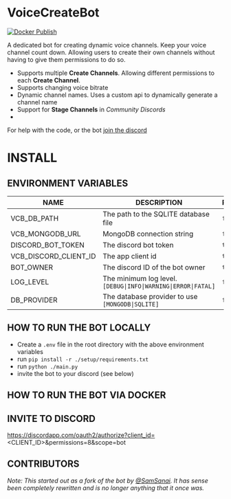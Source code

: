 # VoiceCreateBot


[![Docker Publish](https://github.com/camalot/voice-create-bot-docker/actions/workflows/publish-main.yml/badge.svg)](https://github.com/camalot/voice-create-bot-docker/actions/workflows/publish-main.yml)


A dedicated bot for creating dynamic voice channels. Keep your voice channel count down. Allowing users to create their own channels without having to give them permissions to do so.

- Supports multiple **Create Channels**. Allowing different permissions to each **Create Channel**.
- Supports changing voice bitrate
- Dynamic channel names. Uses a custom api to dynamically generate a channel name
- Support for **Stage Channels** in *Community Discords*
- 

For help with the code, or the bot [join the discord](http://discord.darthminos.tv)
# INSTALL


## ENVIRONMENT VARIABLES

| NAME | DESCRIPTION | REQUIRED | DEFAULT |  
|---|---|---|---|  
| VCB_DB_PATH | The path to the SQLITE database file | `false` | `./voice.db` |  
| VCB_MONGODB_URL | MongoDB connection string | `false` | `null` |  
| DISCORD_BOT_TOKEN | The discord bot token | `true` | `null` |  
| VCB_DISCORD_CLIENT_ID | The app client id | `true` | `null` |  
| BOT_OWNER | The discord ID of the bot owner | `true` | `null` |  
| LOG_LEVEL | The minimum log level. `[DEBUG\|INFO\|WARNING\|ERROR\|FATAL]` | `false` | `DEBUG` |  
| DB_PROVIDER | The database provider to use `[MONGODB\|SQLITE]` | `false` | `MONGODB` |  



## HOW TO RUN THE BOT LOCALLY

- Create a `.env` file in the root directory with the above environment variables
- run `pip install -r ./setup/requirements.txt`
- run `python ./main.py`
- invite the bot to your discord (see below)

## HOW TO RUN THE BOT VIA DOCKER



## INVITE TO DISCORD

https://discordapp.com/oauth2/authorize?client_id=<CLIENT_ID>&permissions=8&scope=bot

## CONTRIBUTORS

_Note:
This started out as a fork of the bot by [@SamSanai](https://github.com/SamSanai). It has sense been completely rewritten and is no longer anything that it once was._